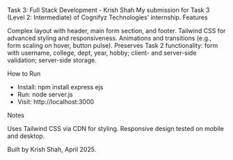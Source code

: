 Task 3: Full Stack Development - Krish Shah
My submission for Task 3 (Level 2: Intermediate) of Cognifyz Technologies' internship.
Features

Complex layout with header, main form section, and footer.
Tailwind CSS for advanced styling and responsiveness.
Animations and transitions (e.g., form scaling on hover, button pulse).
Preserves Task 2 functionality: form with username, college, dept, year, hobby; client- and server-side validation; server-side storage.

How to Run

- Install: npm install express ejs 
- Run: node server.js
- Visit: http://localhost:3000

Notes

Uses Tailwind CSS via CDN for styling.
Responsive design tested on mobile and desktop.

Built by Krish Shah, April 2025.
